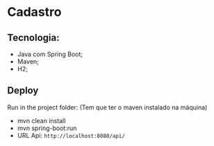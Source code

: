 # Cadastro
## Tecnologia:
- Java com Spring Boot;
- Maven;
- H2;

## Deploy
  Run in the project folder: (Tem que ter o maven instalado na máquina)
  - mvn clean install
  - mvn spring-boot:run
  - URL Api:  `http://localhost:8080/api/`


